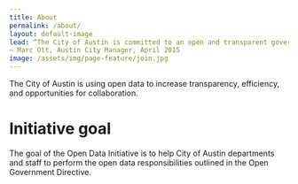 ```yaml
---
title: About
permalink: /about/
layout: default-image
lead: “The City of Austin is committed to an open and transparent government. I believe this is an integral part of maintaining a vital and robust democracy.”
– Marc Ott, Austin City Manager, April 2015
image: /assets/img/page-feature/join.jpg
---
```


The City of Austin is using open data to increase transparency, efficiency, and opportunities for collaboration.

# Initiative goal
The goal of the Open Data Initiative is to help City of Austin departments and staff to perform the open data responsibilities outlined in the Open Government Directive.
